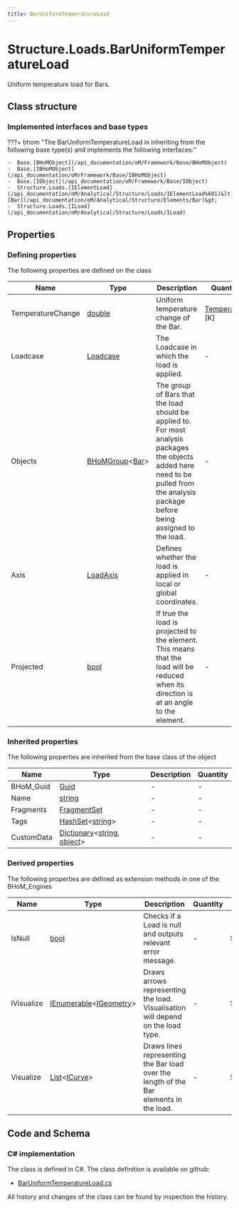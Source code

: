 ```yaml
---
title: BarUniformTemperatureLoad
---
```


# Structure.Loads.BarUniformTemperatureLoad

Uniform temperature load for Bars.

## Class structure

### Implemented interfaces and base types

???+ bhom "The BarUniformTemperatureLoad in inheriting from the following base type(s) and implements the following interfaces:"

    -  Base.[BHoMObject](/api_documentation/oM/Framework/Base/BHoMObject)
    -  Base.[IBHoMObject](/api_documentation/oM/Framework/Base/IBHoMObject)
    -  Base.[IObject](/api_documentation/oM/Framework/Base/IObject)
    -  Structure.Loads.[IElementLoad](/api_documentation/oM/Analytical/Structure/Loads/IElementLoad%601)&lt;Structure.Elements.[Bar](/api_documentation/oM/Analytical/Structure/Elements/Bar)&gt;
    -  Structure.Loads.[ILoad](/api_documentation/oM/Analytical/Structure/Loads/ILoad)


## Properties



### Defining properties

The following properties are defined on the class

| Name             | Type             | Description      | Quantity         |
|------------------|------------------|------------------|------------------|
| TemperatureChange | [double](https://learn.microsoft.com/en-us/dotnet/api/System.Double?view=netstandard-2.0) | Uniform temperature change of the Bar. | [Temperature](/api_documentation/oM/Dimensional/Quantities/Attributes/Temperature) [K] |
| Loadcase | [Loadcase](/api_documentation/oM/Analytical/Structure/Loads/Loadcase) | The Loadcase in which the load is applied. | - |
| Objects | [BHoMGroup](/api_documentation/oM/Framework/Base/BHoMGroup%601)&lt;[Bar](/api_documentation/oM/Analytical/Structure/Elements/Bar)&gt; | The group of Bars that the load should be applied to. For most analysis packages the objects added here need to be pulled from the analysis package before being assigned to the load. | - |
| Axis | [LoadAxis](/api_documentation/oM/Analytical/Structure/Loads/LoadAxis) | Defines whether the load is applied in local or global coordinates. | - |
| Projected | [bool](https://learn.microsoft.com/en-us/dotnet/api/System.Boolean?view=netstandard-2.0) | If true the load is projected to the element. This means that the load will be reduced when its direction is at an angle to the element. | - |


### Inherited properties
The following properties are inherited from the base class of the object

| Name             | Type             | Description      | Quantity         |
|------------------|------------------|------------------|------------------|
| BHoM_Guid | [Guid](https://learn.microsoft.com/en-us/dotnet/api/System.Guid?view=netstandard-2.0) | - | - |
| Name | [string](https://learn.microsoft.com/en-us/dotnet/api/System.String?view=netstandard-2.0) | - | - |
| Fragments | [FragmentSet](/api_documentation/oM/Framework/Base/FragmentSet) | - | - |
| Tags | [HashSet](https://learn.microsoft.com/en-us/dotnet/api/System.Collections.Generic.HashSet-1?view=netstandard-2.0)&lt;[string](https://learn.microsoft.com/en-us/dotnet/api/System.String?view=netstandard-2.0)&gt; | - | - |
| CustomData | [Dictionary](https://learn.microsoft.com/en-us/dotnet/api/System.Collections.Generic.Dictionary-2?view=netstandard-2.0)&lt;[string](https://learn.microsoft.com/en-us/dotnet/api/System.String?view=netstandard-2.0), [object](https://learn.microsoft.com/en-us/dotnet/api/System.Object?view=netstandard-2.0)&gt; | - | - |


### Derived properties

The following properties are defined as extension methods in one of the BHoM_Engines

| Name             | Type             | Description      | Quantity         | Engine           |
|------------------|------------------|------------------|------------------|------------------|
| IsNull | [bool](https://learn.microsoft.com/en-us/dotnet/api/System.Boolean?view=netstandard-2.0) | Checks if a Load is null and outputs relevant error message. | - | Structure_Engine |
| IVisualize | [IEnumerable](https://learn.microsoft.com/en-us/dotnet/api/System.Collections.Generic.IEnumerable-1?view=netstandard-2.0)&lt;[IGeometry](/api_documentation/oM/Dimensional/Geometry/IGeometry)&gt; | Draws arrows representing the load. Visualisation will depend on the load type. | - | Structure_Engine |
| Visualize | [List](https://learn.microsoft.com/en-us/dotnet/api/System.Collections.Generic.List-1?view=netstandard-2.0)&lt;[ICurve](/api_documentation/oM/Dimensional/Geometry/ICurve)&gt; | Draws lines representing the Bar load over the length of the Bar elements in the load. | - | Structure_Engine |


## Code and Schema

### C# implementation

The class is defined in C#. The class definition is available on github:

- [BarUniformTemperatureLoad.cs](https://github.com/BHoM/BHoM/blob/develop/Structure_oM/Loads\BarUniformTemperatureLoad.cs)

All history and changes of the class can be found by inspection the history.
